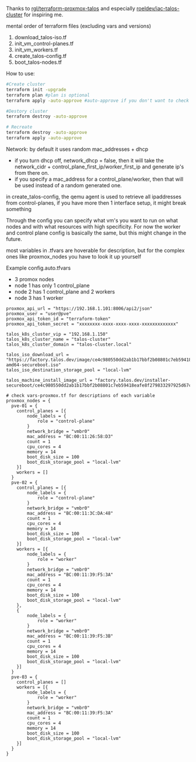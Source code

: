 Thanks to
[rgl/terraform-proxmox-talos](https://github.com/rgl/terraform-proxmox-talos) and especially [roeldev/iac-talos-cluster](https://github.com/roeldev/iac-talos-cluster) for inspiring me.


mental order of terraform files (excluding vars and versions)
1. download_talos-iso.tf
2. init_vm_control-planes.tf
3. init_vm_workers.tf
4. create_talos-config.tf
5. boot_talos-nodes.tf


How to use:

```bash
#Create cluster
terraform init -upgrade
terraform plan #plan is optional
terraform apply -auto-approve #auto-approve if you don't want to check the changes

#Destory cluster
terraform destroy -auto-approve

# Recreate 
terraform destroy -auto-approve
terraform apply -auto-approve
```

Network:
by default it uses random mac_addresses + dhcp
- if you turn dhcp off, network_dhcp = false, then it will take the network_cidr + control_plane_first_ip/worker_first_ip and generate ip's from there on.
- if you specify a mac_address for a control_plane/worker, then that will be used instead of a random generated one.

in create_talos-config, the qemu agent is used to retrieve all ipaddresses from control-planes, if you have more then 1 interface setup, it might break something

Through the config you can specify what vm's you want to run on what nodes and with what resources with high specificity.
For now the worker and control plane config is basically the same, but this might change in the future.

most variables in .tfvars are hoverable for description, but for the complex ones like proxmox_nodes you have to look it up yourself

Example config.auto.tfvars
- 3 promox nodes
- node 1 has only 1 control_plane
- node 2 has 1 control_plane and 2 workers
- node 3 has 1 worker
```HCL
proxmox_api_url = "https://192.168.1.101:8006/api2/json"
proxmox_user = "user@pve"
proxmox_api_token_id = "terraform-token"
proxmox_api_token_secret = "xxxxxxxx-xxxx-xxxx-xxxx-xxxxxxxxxxxxx"

talos_k8s_cluster_vip = "192.168.1.150"
talos_k8s_cluster_name = "talos-cluster"
talos_k8s_cluster_domain = "talos-cluster.local"

talos_iso_download_url = "https://factory.talos.dev/image/ce4c980550dd2ab1b17bbf2b08801c7eb59418eafe8f279833297925d67c7515/v%version%/metal-amd64-secureboot.iso"
talos_iso_destination_storage_pool = "local-lvm"

talos_machine_install_image_url = "factory.talos.dev/installer-secureboot/ce4c980550dd2ab1b17bbf2b08801c7eb59418eafe8f279833297925d67c7515:v%version%"

# check vars-proxmox.tf for descriptions of each variable
proxmox_nodes = {
  pve-01 = {
    control_planes = [{
        node_labels = {
            role = "control-plane"
        }
        network_bridge = "vmbr0"
        mac_address = "BC:00:11:26:58:D3"
        count = 1
        cpu_cores = 4
        memory = 14
        boot_disk_size = 100
        boot_disk_storage_pool = "local-lvm"
    }]
    workers = []
  }
  pve-02 = {
    control_planes = [{
        node_labels = {
            role = "control-plane"
        }
        network_bridge = "vmbr0"
        mac_address = "BC:00:11:3C:DA:48"
        count = 1
        cpu_cores = 4
        memory = 14
        boot_disk_size = 100
        boot_disk_storage_pool = "local-lvm"
    }]
    workers = [{
        node_labels = {
            role = "worker"
        }
        network_bridge = "vmbr0"
        mac_address = "BC:00:11:39:F5:3A"
        count = 1
        cpu_cores = 4
        memory = 14
        boot_disk_size = 100
        boot_disk_storage_pool = "local-lvm"
    },
    {
        node_labels = {
            role = "worker"
        }
        network_bridge = "vmbr0"
        mac_address = "BC:00:11:39:F5:3B"
        count = 1
        cpu_cores = 4
        memory = 14
        boot_disk_size = 100
        boot_disk_storage_pool = "local-lvm"
    }]
  }
  pve-03 = {
    control_planes = []
    workers = [{
        node_labels = {
            role = "worker"
        }
        network_bridge = "vmbr0"
        mac_address = "BC:00:11:39:F5:3A"
        count = 1
        cpu_cores = 4
        memory = 14
        boot_disk_size = 100
        boot_disk_storage_pool = "local-lvm"
    }]
  }
}

```